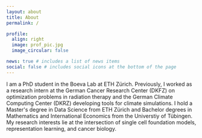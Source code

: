 ```yaml
---
layout: about
title: About
permalink: /

profile:
  align: right
  image: prof_pic.jpg
  image_circular: false

news: true # includes a list of news items
social: false # includes social icons at the bottom of the page
---
```


I am a PhD student in the Boeva Lab at ETH Zürich. Previously, I worked as a research intern at the German Cancer Research Center (DKFZ) on optimization problems in radiation therapy and the German Climate Computing Center (DKRZ) developing tools for climate simulations. I hold a Master's degree in Data Science from ETH Zürich and Bachelor degrees in Mathematics and International Economics from the Universtiy of Tübingen. My research interests lie at the intersection of single cell foundation models, representation learning, and cancer biology.
